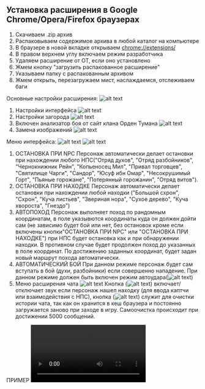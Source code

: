 <h2>Установка расширения в Google Chrome/Opera/Firefox браузерах</h2>

1. Скачиваем .zip архив
2. Распаковываем содержимое архива в любой каталог на компьютере
3. В браузере в новой вкладке открываем [chrome://extensions/](chrome://extensions/)
4. В правом верхнем углу включаем режим разработчика
5. Удаляем расширение от ОТ, если оно установлено
6. Жмем кнопку "загрузить распакованное расширение"
7. Указываем папку с распакованным архивом
8. Жмем открыть, перезагружаем мист, наслаждаемся, отслеживаем баги

Основные настройки расширения:
![alt text](image.png)
1. Настройки интерфейса
![alt text](image-1.png)
2. Настройки загорода
![alt text](image-2.png)
3. Включен анализатор боя от сайт клана Орден Тумана
![alt text](image-3.png)
4. Замена изображений
![alt text](image-4.png)


Меню интерфейса:
![alt text](image-5.png)
![alt text](image-6.png)
1. ОСТАНОВКА ПРИ NPC
Персонаж автоматически делает остановки при нахождении любого НПС("Отряд духов", "Отряд разбойников", "Чернокнижник Рейн", "Копьеносец Мил", "Привал торговцев", "Святилище Чарги", "Сандор", "Юсуф ибн Омар", "Несокрушимый Горт", "Пьяные горожане", "Потерянный горожанин", "Отряд витов").
2. ОСТАНОВКА ПРИ НАХОДКЕ
Персонаж автоматически делает остановки при нахождении любой находки ("Большой схрон", "Схрон", "Куча листьев", "Звериная нора", "Сухое дерево", "Куча хвороста", "Гнездо")
3. АВТОПОХОД
Персонаж выполняет поход по рандомным координатам, в поле указывются координаты куда он должен дойти сам (не зависимо будет бой или нет, без остановок кроме если включены кнопки"ОСТАНОВКА ПРИ NPC" или "ОСТАНОВКА ПРИ НАХОДКЕ") при НПС будет остановка как и при обнаружении находки. В противном случае будет продолжен поход до указанных в поле координат. По достижению заданных координат, будет задан новый маршрут похода автоматически.
4. АВТОМАТИЧЕСКИЙ БОЙ
При данном режиме персонаж будет сам вступать в бой (духи, разбойники) если совершенно нападение. При данном режиме должен быть включен режим автоудара(![alt text](image-7.png))
5. Меню расширения чата ![alt text](image-8.png)
Кнопка (![alt text](image-9.png)) включает/отключает звук если персонаж нашел находку (для ввода каптчи или взаимодействия с НПС), кнопка (![alt text](image-10.png)) служит для очистки истории чата, так как он хранится в кеш браузера и постоянно загружается заново при заходе в игру. Самоочистка происходит при достижении 5000 сообщений.

ПРИМЕР
<video controls src="2025-08-17 10-51-06.mkv" title="Title"></video>